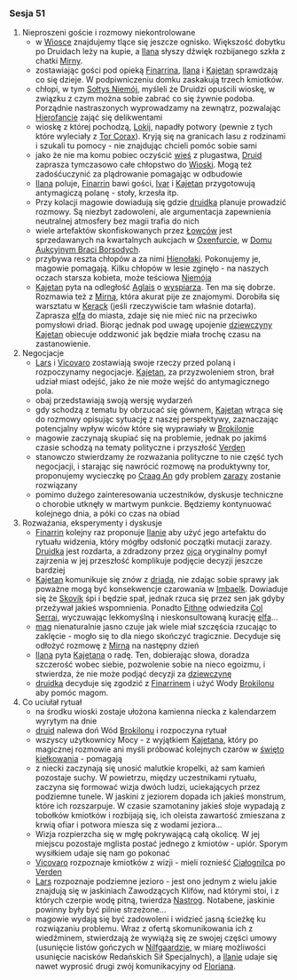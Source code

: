 ### Sesja 51
1. Nieproszeni goście i rozmowy niekontrolowane
    - w [Wiosce](#l_wioska) znajdujemy tlące się jeszcze ognisko. Większość dobytku po Druidach leży na kupie, a [Ilana](#g_ilana) słyszy dźwięk rozbijanego szkła z chatki [Mirny](#p_mirna).
    - zostawiając gości pod opieką [Finarrina](#p_druid_finarrin), [Ilana](#g_ilana) i [Kajetan](#g_kajetan) sprawdzają co się dzieje. W podpiwniczeniu domku zaskakują trzech kmiotków.
    - chłopi, w tym [Sołtys Niemój](#p_niemoj), myśleli że Druidzi opuścili wioskę, w związku z czym można sobie zabrać co się żywnie podoba. Porządnie nastraszonych wyprowadzamy na zewnątrz, pozwalając [Hierofancie](#p_druid_finarrin) zająć się delikwentami
    - wioskę z której pochodzą, [Lokij](#l_lokij), napadły potwory (pewnie z tych które wyleciały z [Tor Corax](#r_tor_corax)). Kryją się na granicach lasu z rodzinami i szukali tu pomocy - nie znajdując chcieli pomóc sobie sami
    - jako że nie ma komu pobiec oczyścić [wieś](#l_lokij) z plugastwa, [Druid](#p_druid_finarrin) zaprasza tymczasowo całe chłopstwo do [Wioski](#l_wioska). Mogą też zadośćuczynić za plądrowanie pomagając w odbudowie
    - [Ilana](#g_ilana) poluje, [Finarrin](#p_druid_finarrin) bawi gości, [Ivar](#p_ivar) i [Kajetan](#g_kajetan) przygotowują antymagiczą polanę - stoły, krzesła itp.
    - Przy kolacji magowie dowiadują się gdzie [druidka](#g_ilana) planuje prowadzić rozmowy. Są niezbyt zadowoleni, ale argumentacja zapewnienia neutralnej atmosfery bez magii trafia do nich
    - wiele artefaktów skonfiskowanych przez [Łowców](#r_lowca) jest sprzedawanych na kwartalnych aukcjach w [Oxenfurcie](#l_oxenfurt), w [Domu Aukcyjnym Braci Borsodych](#l_dom_borsodych).
    - przybywa reszta chłopów a za nimi [Hienołaki](#b_hienolak). Pokonujemy je, magowie pomagają. Kilku chłopów w lesie zginęło - na naszych oczach starsza kobieta, może teściowa [Niemója](#p_niemoj)
    - [Kajetan](#g_kajetan) pyta na odległość [Aglais](#p_aglais) o [wyspiarza](#p_skovik). Ten ma się dobrze. Rozmawia też z [Mirną](#p_mirna), która akurat pije ze znajomymi. Dorobiła się warsztatu w [Kerack](#l_kerack) (jeśli rzeczywiście tam właśnie dotarła). Zaprasza [elfa](#g_kajetan) do miasta, zdaje się nie mieć nic na przeciwko pomysłowi driad. Biorąc jednak pod uwagę upojenie [dziewczyny](#p_mirna) [Kajetan](#g_kajetan) obiecuje oddzwonić jak będzie miała trochę czasu na zastanowienie.
2. Negocjacje
    - [Lars](#p_lars) i [Vicovaro](#p_florian_z_vicovaro) zostawiają swoje rzeczy przed polaną i rozpoczynamy negocjacje. [Kajetan](#g_kajetan), za przyzwoleniem stron, brał udział miast odejść, jako że nie może wejść do antymagicznego pola.
    - obaj przedstawiają swoją wersję wydarzeń
    - gdy schodzą z tematu by obrzucać się gównem, [Kajetan](#g_kajetan) wtrąca się do rozmowy opisując sytuację z naszej perspektywy, zaznaczając potencjalny wpływ wiców które się wyprawiały w [Brokilonie](#l_brokilon)
    - magowie zaczynają skupiać się na problemie, jednak po jakimś czasie schodzą na tematy polityczne i przyszłość [Verden](#l_verden)
    - stanowczo stwierdzamy że rozważania polityczne to nie część tych negocjacji, i starając się nawrócić rozmowę na produktywny tor, proponujemy wycieczkę po [Craag An](#l_craag_an) gdy problem [zarazy](#r_cialognilec) zostanie rozwiązany
    - pomimo dużego zainteresowania uczestników, dyskusje techniczne o chorobie utknęły w martwym punkcie. Będziemy kontynuować kolejnego dnia, a póki co czas na obiad
3. Rozważania, eksperymenty i dyskusje
    - [Finarrin](#p_druid_finarrin) kolejny raz proponuje [Ilanie](#g_ilana) aby użyć jego artefaktu do rytuału widzenia, który mógłby odsłonić początki mutacji zarazy. [Druidka](#g_ilana) jest rozdarta, a zdradzony przez [ojca](#p_druid_finarrin) oryginalny pomył zajrzenia w jej przeszłość komplikuje podjęcie decyzji jeszcze bardziej
    - [Kajetan](#g_kajetan) komunikuje się znów z [driadą](#p_aglais), nie zdając sobie sprawy jak poważne mogą być konsekwencje czarowania w [Imbaelk](#r_imbaelk). Dowiaduje się że [Skovik](#p_skovik) śpi i będzie spał, jednak rzuca się przez sen jak gdyby przeżywał jakieś wspomnienia. Ponadto [Eithne](#p_eithne) odwiedziła [Col Serrai](#l_col_serrai), wyczuwając lekkomyślną i nieskonsultowaną kurację [elfa](#g_kajetan)...
    - [mag](#g_kajetan) nienaturalnie jasno czuje jak wiele miał szczęścia rzucając to zaklęcie - mogło się to dla niego skończyć tragicznie. Decyduje się odłożyć rozmowę z [Mirną](#p_mirna) na następny dzień
    - [Ilana](#g_ilana) pyta [Kajetana](#g_kajetan) o radę. Ten, dobierając słowa, doradza szczerość wobec siebie, pozwolenie sobie na nieco egoizmu, i stwierdza, że nie może podjąć decyzji za [dziewczynę](#g_ilana)
    - [druidka](#g_ilana) decyduje się zgodzić z [Finarrinem](#p_druid_finarrin) i użyć Wody [Brokilonu](#l_brokilon) aby pomóc magom.
4. Co uciułał rytuał
    - na środku wioski zostaje ułożona kamienna niecka z kalendarzem wyrytym na dnie
    - [druid](#p_druid_finarrin) nalewa doń Wód [Brokilonu](#l_brokilon) i rozpoczyna rytuał
    - wszyscy użytkownicy Mocy - z wyjątkiem [Kajetana](#g_kajetan), który po magicznej rozmowie ani myśli próbować kolejnych czarów w [święto kiełkowania](#r_imbaelk) - pomagają
    - z niecki zaczynają się unosić malutkie kropelki, aż sam kamień pozostaje suchy. W powietrzu, między uczestnikami rytuału, zaczyna się formować wizja dwóch ludzi, uciekających przez podziemne tunele. W jaskini z jeziorem dopada ich jakieś monstrum, które ich rozszarpuje. W czasie szamotaniny jakieś słoje wypadają z tobołków kmiotków i rozbijają się, ich oleista zawartość zmieszana z krwią ofiar i potwora miesza się z wodami jeziora...
    - Wizja rozpierzcha się w mgłę pokrywającą całą okolicę. W jej miejscu pozostaje mglista postać jednego z kmiotów - upiór. Sporym wysiłkiem udaje się nam go pokonać
    - [Vicovaro](#p_florian_z_vicovaro) rozpoznaje kmiotków z wizji - mieli roznieść [Ciałognilca](#r_cialognilec) po [Verden](#l_verden)
    - [Lars](#p_lars) rozpoznaje podziemne jezioro - jest ono jednym z wielu jakie znajdują się w jaskiniach Zawodzących Klifów, nad którymi stoi, i z których czerpie wodę pitną, twierdza [Nastrog](#l_nastrog). Notabene, jaskinie powinny były być pilnie strzeżone...
    - magowie wydają się być zadowoleni i widzieć jasną ścieżkę ku rozwiązaniu problemu. Wraz z ofertą skomunikowania ich z wiedźminem, stwierdzają że wywiążą się ze swojej części umowy (usunięcie listów gończych w [Nilfgaardzie](#l_nilfgaard), w miarę możliwości usunięcie nacisków Redańskich Sił Specjalnych), a [Ilanie](#g_ilana) udaje się nawet wyprosić drugi zwój komunikacyjny od [Floriana](#p_florian_z_vicovaro).